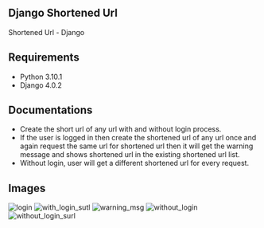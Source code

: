 
## Django Shortened Url
Shortened Url - Django

## Requirements
- Python 3.10.1
- Django 4.0.2

## Documentations
- Create the short url of any url with and without login process.
- If the user is logged in then create the shortened url of any url once and again request the same url for shortened url then it will get the warning message and shows shortened url in the existing shortened url list.
- Without login, user will get a different shortened url for every request.

## Images
![login](https://user-images.githubusercontent.com/98611387/162467843-905a3908-e671-4196-b957-589d41ed92a9.png)
![with_login_sutl](https://user-images.githubusercontent.com/98611387/162494951-9b924416-fcaf-4825-b0e6-c2624fb0b466.png)
![warning_msg](https://user-images.githubusercontent.com/98611387/162469966-98a5f5dd-dea6-456b-8eba-644e09c7d688.png)
![without_login](https://user-images.githubusercontent.com/98611387/162469913-35fc73e1-f21d-4fbd-9a47-63ae542826f1.png)
![without_login_surl](https://user-images.githubusercontent.com/98611387/162494960-fdf21fc8-d201-4950-a3c3-8c4ec64ebcdf.png)
